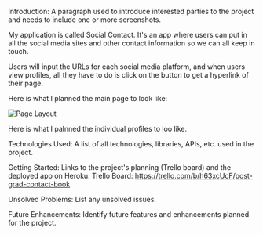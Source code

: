 Introduction: A paragraph used to introduce interested parties to the project and needs to include one or more screenshots.

My application is called Social Contact. It's an app where users can put in all the social media sites and other contact information so we can all keep in touch.

Users will input the URLs for each social media platform, and when users view profiles, all they have to do is click on the button to get a hyperlink of their page. 

Here is what I planned the main page to look like: 

![Page Layout](https://trello.com/1/cards/63cef304fc180e2a20ad04aa/attachments/63cef32026dfab0c11df7925/previews/63cef32126dfab0c11df79ec/download/Page_Layout.jpg)

Here is what I palnned the individual profiles to loo like. 







Technologies Used: A list of all technologies, libraries, APIs, etc. used in the project.







Getting Started: Links to the project's planning (Trello board) and the deployed app on Heroku.
Trello Board: https://trello.com/b/h63xcUcF/post-grad-contact-book




Unsolved Problems: List any unsolved issues.





Future Enhancements: Identify future features and enhancements planned for the project.
